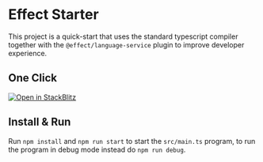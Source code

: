 # Effect Starter

This project is a quick-start that uses the standard typescript compiler together with the `@effect/language-service` plugin to improve developer experience.

## One Click
[![Open in StackBlitz](https://developer.stackblitz.com/img/open_in_stackblitz.svg)](https://stackblitz.com/github/effect-ts/examples/tree/main/starter?file=src%2Fmain.ts)

## Install & Run

Run `npm install` and `npm run start` to start the `src/main.ts` program, to run the program in debug mode instead do `npm run debug`.
